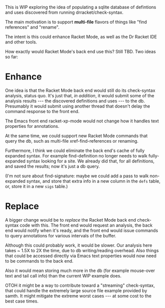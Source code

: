This is WIP exploring the idea of populating a sqlite database of
defintions and uses discovered from running drracket/check-syntax.

The main motivation is to support **multi-file** flavors of things
like "find references" and "rename".

The intent is this could enhance Racket Mode, as well as the Dr Racket
IDE and other tools.

How exactly would Racket Mode's back end use this? Still TBD. Two
ideas so far:

# Enhance

One idea is that the Racket Mode back end would still do its
check-syntax analysis, status quo. It's just that, *in addition*, it
would submit some of the analysis results --- the discovered
definitions and uses --- to the db. Presumably it would submit using
another thread that doesn't delay the command response to the front
end.

The Emacs front end racket-xp-mode would not change how it handles
text properties for annotations.

At the same time, we could support new Racket Mode commands that query
the db, such as multi-file xref-find-references or renaming.

Furthermore, I think we could eliminate the back end's cache of fully
expanded syntax. For example find-definition no longer needs to walk
fully-expanded syntax looking for a site. We already did that, for all
definitions, and saved the results; now it's just a db query.

(I'm not sure about find-signature: maybe we could add a pass to walk
non-expanded syntax, and store that extra info in a new column in the
`defs` table, or, store it in a new `sigs` table.)

# Replace

A bigger change would be to *replace* the Racket Mode back end
check-syntax code with this. The front end would request an analysis,
the back end would notify when it's ready, and the front end would
issue commands to query annotations for various intervals of the
buffer.

Although this could probably work, it would be slower. Our analysis
here takes ~ 1.5X to 2X the time, due to db writing/reading overhead.
Also things that could be accessed directly via Emacs text properties
would now need to be commands to the back end.

Also it would mean storing much more in the db (for example mouse-over
text and tail call info) than the current WIP example does.

OTOH it might be a way to contribute toward a "streaming"
check-syntax, that could handle the extremely large source file
example provided by samth. It might mitigate the extreme worst cases
--- at some cost to the best case times.
